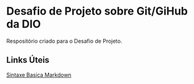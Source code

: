 # Desafio de Projeto sobre Git/GiHub da DIO
Respositório criado para o Desafio de Projeto.

## Links Úteis
[Sintaxe Basica Markdown](https://www.markdownguide.org/basic-syntax/)
